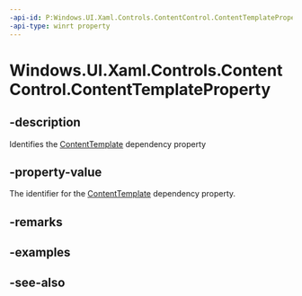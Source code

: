 ```yaml
---
-api-id: P:Windows.UI.Xaml.Controls.ContentControl.ContentTemplateProperty
-api-type: winrt property
---
```


<!-- Property syntax
public Windows.UI.Xaml.DependencyProperty ContentTemplateProperty { get; }
-->

# Windows.UI.Xaml.Controls.ContentControl.ContentTemplateProperty

## -description
Identifies the [ContentTemplate](contentcontrol_contenttemplate.md) dependency property



## -property-value
The identifier for the [ContentTemplate](contentcontrol_contenttemplate.md) dependency property.

## -remarks

## -examples

## -see-also
